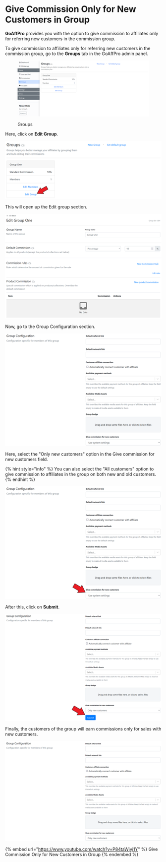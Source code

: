 # Give Commission Only for New Customers in Group

**GoAffPro** provides you with the option to give commission to affiliates only for referring new customers in the commission group.&#x20;

To give commission to affiliates only for referring new customers in the commission group, go to the **Groups** tab in the GoAffPro admin panel.

<figure><img src="../../.gitbook/assets/image (183).png" alt=""><figcaption><p>Groups</p></figcaption></figure>

Here, click on **Edit Group**.

![Click on Edit Group](<../../.gitbook/assets/Screenshot 2022-03-31 122001.png>)

This will open up the Edit group section.

![Edit Group](<../../.gitbook/assets/image (1944).png>)

Now, go to the Group Configuration section.

![Group Configuration](<../../.gitbook/assets/image (472).png>)

Here, select the "Only new customers" option in the Give commission for new customers field.&#x20;

{% hint style="info" %}
You can also select the "All customers" option to give commission to affiliates in the group on both new and old customers.&#x20;
{% endhint %}

![Select "Only new customers" option](<../../.gitbook/assets/Screenshot 2022-03-31 124943.png>)

After this, click on **Submit**.

![Click on Submit](<../../.gitbook/assets/Screenshot 2022-03-31 125347.png>)

Finally, the customers of the group will earn commissions only for sales with new customers.

![](<../../.gitbook/assets/image (412).png>)

{% embed url="https://www.youtube.com/watch?v=P84taWiyi1Y" %}
Give Commission Only for New Customers in Group
{% endembed %}
